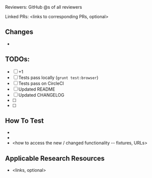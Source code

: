 Reviewers: GitHub @<name>s of all reviewers

Linked PRs: <links to corresponding PRs, optional>

## Changes
- <changes here>

## TODOs:
- [ ] +1
- [ ] Tests pass locally (`grunt test:browser`)
- [ ] Tests pass on CircleCI
- [ ] Updated README
- [ ] Updated CHANGELOG
- [ ] <Other applicable TODOs>
- [ ] <Feedback from reviewers>

## How To Test
- <necessary config changes>
- <necessary corresponding PRs>
- <how to access the new / changed functionality -- fixtures, URLs>

## Applicable Research Resources
- <links, optional>
